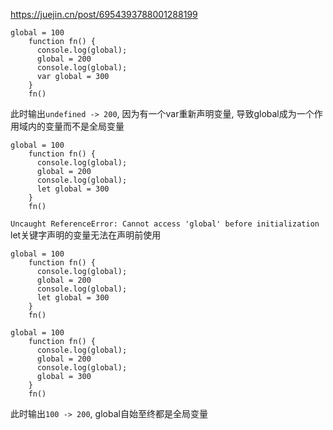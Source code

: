 ﻿https://juejin.cn/post/6954393788001288199
```
global = 100
    function fn() {
      console.log(global); 
      global = 200
      console.log(global); 
      var global = 300
    }
    fn()
```
此时输出`undefined -> 200`, 因为有一个var重新声明变量, 导致global成为一个作用域内的变量而不是全局变量

```
global = 100
    function fn() {
      console.log(global); 
      global = 200
      console.log(global); 
      let global = 300
    }
    fn()
```
`Uncaught ReferenceError: Cannot access 'global' before initialization` let关键字声明的变量无法在声明前使用

```
global = 100
    function fn() {
      console.log(global); 
      global = 200
      console.log(global); 
      let global = 300
    }
    fn()
```

```
global = 100
    function fn() {
      console.log(global); 
      global = 200
      console.log(global); 
      global = 300
    }
    fn()
```
此时输出`100 -> 200`, global自始至终都是全局变量